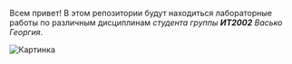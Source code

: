 
Всем привет! В этом репозитории будут находиться лабораторные работы по различным дисциплинам *студента группы* ***ИТ2002*** *Васько Георгия*.  

![Картинка](https://encrypted-tbn0.gstatic.com/images?q=tbn:ANd9GcSCRnMeL47BAWdeR_mZbxBWcK8UtNiDLZ9ezY8kFRqc&s)
